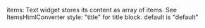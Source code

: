 items: Text widget stores its content as array of items. See ItemsHtmlConverter
style: "title" for title block. default is "default"

